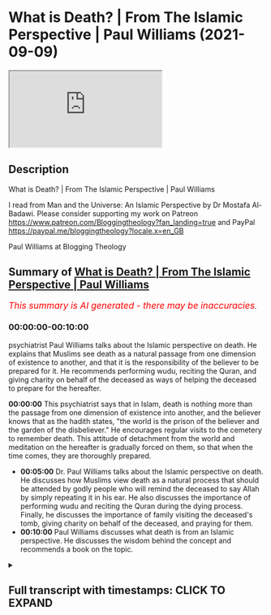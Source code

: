 # What is Death? | From The Islamic Perspective | Paul Williams (2021-09-09)

<iframe loading='lazy' allow='autoplay' src='https://www.youtube.com/embed/5ReVKmGz-LE'></iframe>

## Description

What is Death? | From The Islamic Perspective | Paul Williams

I read from Man and the Universe: An Islamic Perspective by Dr Mostafa Al-Badawi. 
Please consider supporting my work on Patreon https://www.patreon.com/Bloggingtheology?fan_landing=true
and PayPal https://paypal.me/bloggingtheology?locale.x=en_GB

Paul Williams at Blogging Theology

## Summary of [What is Death? | From The Islamic Perspective | Paul Williams](https://www.youtube.com/watch?v=5ReVKmGz-LE)


*<span style="color:red; font-size:125%">This summary is AI generated - there may be inaccuracies</span>. [](/)*

### <a onclick="modifyYTiframeseektime('0')">00:00:00-00:10:00</a>

 psychiatrist Paul Williams talks about the Islamic perspective on death. He explains that Muslims see death as a natural passage from one dimension of existence to another, and that it is the responsibility of the believer to be prepared for it. He recommends performing wudu, reciting the Quran, and giving charity on behalf of the deceased as ways of helping the deceased to prepare for the hereafter.

**<a onclick="modifyYTiframeseektime('0')">00:00:00</a>** This psychiatrist says that in Islam, death is nothing more than the passage from one dimension of existence into another, and the believer knows that as the hadith states, "the world is the prison of the believer and the garden of the disbeliever." He encourages regular visits to the cemetery to remember death. This attitude of detachment from the world and meditation on the hereafter is gradually forced on them, so that when the time comes, they are thoroughly prepared.
* **<a onclick="modifyYTiframeseektime('300')">00:05:00</a>**  Dr. Paul Williams talks about the Islamic perspective on death. He discusses how Muslims view death as a natural process that should be attended by godly people who will remind the deceased to say Allah by simply repeating it in his ear. He also discusses the importance of performing wudu and reciting the Quran during the dying process. Finally, he discusses the importance of family visiting the deceased's tomb, giving charity on behalf of the deceased, and praying for them.
* **<a onclick="modifyYTiframeseektime('600')">00:10:00</a>**  Paul Williams discusses what death is from an Islamic perspective. He discusses the wisdom behind the concept and recommends a book on the topic.

<details><summary><h2>Full transcript with timestamps: CLICK TO EXPAND</h2></summary>

<a onclick="modifyYTiframeseektime('1')">0:00:01</a> if we watch the western media we see an  
<a onclick="modifyYTiframeseektime('3')">0:00:03</a> ever increasing pressure to accept  
<a onclick="modifyYTiframeseektime('6')">0:00:06</a> euthanasia and so-called assisted  
<a onclick="modifyYTiframeseektime('9')">0:00:09</a> suicide  
<a onclick="modifyYTiframeseektime('10')">0:00:10</a> and i want to share with you some very  
<a onclick="modifyYTiframeseektime('12')">0:00:12</a> insightful comments by a distinguished  
<a onclick="modifyYTiframeseektime('14')">0:00:14</a> psychiatrist mustafa al-badawi in his  
<a onclick="modifyYTiframeseektime('17')">0:00:17</a> book man and the universe an islamic  
<a onclick="modifyYTiframeseektime('20')">0:00:20</a> perspective  
<a onclick="modifyYTiframeseektime('21')">0:00:21</a> he's a consultant psychiatrist and  
<a onclick="modifyYTiframeseektime('23')">0:00:23</a> member of the royal college of  
<a onclick="modifyYTiframeseektime('25')">0:00:25</a> psychiatrists  
<a onclick="modifyYTiframeseektime('27')">0:00:27</a> and in this book on page 122 he writes  
<a onclick="modifyYTiframeseektime('32')">0:00:32</a> we have said earlier that death is  
<a onclick="modifyYTiframeseektime('34')">0:00:34</a> nothing more than the passage from one  
<a onclick="modifyYTiframeseektime('36')">0:00:36</a> dimension of existence into another  
<a onclick="modifyYTiframeseektime('39')">0:00:39</a> and the believer knows that as the  
<a onclick="modifyYTiframeseektime('42')">0:00:42</a> hadith states the world is the prison of  
<a onclick="modifyYTiframeseektime('45')">0:00:45</a> the believer and the garden of the  
<a onclick="modifyYTiframeseektime('48')">0:00:48</a> disbeliever such an interesting haditha  
<a onclick="modifyYTiframeseektime('51')">0:00:51</a> those who long to meet their lord in the  
<a onclick="modifyYTiframeseektime('54')">0:00:54</a> perfection of the life to come  
<a onclick="modifyYTiframeseektime('57')">0:00:57</a> experience the world's distractions and  
<a onclick="modifyYTiframeseektime('59')">0:00:59</a> pleasures as so many obstacles standing  
<a onclick="modifyYTiframeseektime('63')">0:01:03</a> between them and their goal  
<a onclick="modifyYTiframeseektime('66')">0:01:06</a> they struggle against their own egos and  
<a onclick="modifyYTiframeseektime('69')">0:01:09</a> feel their brother's sufferings as  
<a onclick="modifyYTiframeseektime('71')">0:01:11</a> acutely as they feel their own  
<a onclick="modifyYTiframeseektime('75')">0:01:15</a> they are constantly resisting the  
<a onclick="modifyYTiframeseektime('77')">0:01:17</a> downward pull of the world and are  
<a onclick="modifyYTiframeseektime('79')">0:01:19</a> offended and aggrieved by deviant  
<a onclick="modifyYTiframeseektime('81')">0:01:21</a> behavior in others  
<a onclick="modifyYTiframeseektime('84')">0:01:24</a> they also know that quote those who love  
<a onclick="modifyYTiframeseektime('87')">0:01:27</a> to meet god god loves to meet them  
<a onclick="modifyYTiframeseektime('90')">0:01:30</a> that's a hadith in muslim  
<a onclick="modifyYTiframeseektime('93')">0:01:33</a> and they know of the peace and delights  
<a onclick="modifyYTiframeseektime('96')">0:01:36</a> of the garden and the beatific vision of  
<a onclick="modifyYTiframeseektime('99')">0:01:39</a> the divine countenance  
<a onclick="modifyYTiframeseektime('102')">0:01:42</a> the weaker a man's faith and the greater  
<a onclick="modifyYTiframeseektime('104')">0:01:44</a> his ignorance of these matters  
<a onclick="modifyYTiframeseektime('107')">0:01:47</a> the greater will be his attachment to  
<a onclick="modifyYTiframeseektime('109')">0:01:49</a> the world and reluctance to separate  
<a onclick="modifyYTiframeseektime('112')">0:01:52</a> from it this is why we are strongly  
<a onclick="modifyYTiframeseektime('115')">0:01:55</a> encouraged to remember death frequently  
<a onclick="modifyYTiframeseektime('118')">0:01:58</a> remember often the defeater of death  
<a onclick="modifyYTiframeseektime('121')">0:02:01</a> remember often the defeater of pleasures  
<a onclick="modifyYTiframeseektime('124')">0:02:04</a> death that's a hadith in eternity said  
<a onclick="modifyYTiframeseektime('127')">0:02:07</a> the prophet  
<a onclick="modifyYTiframeseektime('128')">0:02:08</a> may god's blessings and peace be upon  
<a onclick="modifyYTiframeseektime('130')">0:02:10</a> him  
<a onclick="modifyYTiframeseektime('132')">0:02:12</a> and when asked  
<a onclick="modifyYTiframeseektime('133')">0:02:13</a> who among believers are the most  
<a onclick="modifyYTiframeseektime('135')">0:02:15</a> sagacious sagacious means wise he  
<a onclick="modifyYTiframeseektime('139')">0:02:19</a> replied  
<a onclick="modifyYTiframeseektime('140')">0:02:20</a> those who remember death most often and  
<a onclick="modifyYTiframeseektime('143')">0:02:23</a> are the best in preparing for what  
<a onclick="modifyYTiframeseektime('145')">0:02:25</a> follows it  
<a onclick="modifyYTiframeseektime('146')">0:02:26</a> those are the sagacious  
<a onclick="modifyYTiframeseektime('149')">0:02:29</a> that's hadith  
<a onclick="modifyYTiframeseektime('153')">0:02:33</a> he encouraged regular visits to the  
<a onclick="modifyYTiframeseektime('156')">0:02:36</a> cemetery for the same reason  
<a onclick="modifyYTiframeseektime('158')">0:02:38</a> the remembrance of death detaches one  
<a onclick="modifyYTiframeseektime('161')">0:02:41</a> from the world reduces everything in it  
<a onclick="modifyYTiframeseektime('163')">0:02:43</a> to its proper proportions and renders  
<a onclick="modifyYTiframeseektime('166')">0:02:46</a> death and the events that are to follow  
<a onclick="modifyYTiframeseektime('169')">0:02:49</a> it familiar and much less frightening  
<a onclick="modifyYTiframeseektime('173')">0:02:53</a> this makes death itself much easier  
<a onclick="modifyYTiframeseektime('177')">0:02:57</a> most muslims nowadays however are  
<a onclick="modifyYTiframeseektime('180')">0:03:00</a> ignorant of these things and others  
<a onclick="modifyYTiframeseektime('182')">0:03:02</a> horrified by the mere mention of death  
<a onclick="modifyYTiframeseektime('186')">0:03:06</a> their attitude is thus the exact  
<a onclick="modifyYTiframeseektime('188')">0:03:08</a> opposite of what it ought to be  
<a onclick="modifyYTiframeseektime('191')">0:03:11</a> they come that much closer to the  
<a onclick="modifyYTiframeseektime('193')">0:03:13</a> disbelievers stance  
<a onclick="modifyYTiframeseektime('196')">0:03:16</a> who because they know of no paradise  
<a onclick="modifyYTiframeseektime('199')">0:03:19</a> apart from this life  
<a onclick="modifyYTiframeseektime('201')">0:03:21</a> are exceedingly reluctant to leave it  
<a onclick="modifyYTiframeseektime('203')">0:03:23</a> and can never understand that someone in  
<a onclick="modifyYTiframeseektime('206')">0:03:26</a> his right mind should be eager to do so  
<a onclick="modifyYTiframeseektime('211')">0:03:31</a> one of the obvious mercies that god  
<a onclick="modifyYTiframeseektime('213')">0:03:33</a> bestows upon his nation  
<a onclick="modifyYTiframeseektime('216')">0:03:36</a> is that many of those muslims who live  
<a onclick="modifyYTiframeseektime('219')">0:03:39</a> in forgetfulness of their lives to come  
<a onclick="modifyYTiframeseektime('222')">0:03:42</a> are made to suffer a long illness before  
<a onclick="modifyYTiframeseektime('225')">0:03:45</a> their death  
<a onclick="modifyYTiframeseektime('226')">0:03:46</a> when i read this sentence by the way  
<a onclick="modifyYTiframeseektime('228')">0:03:48</a> when i first read it i was  
<a onclick="modifyYTiframeseektime('230')">0:03:50</a> wow that's such an extraordinary thing  
<a onclick="modifyYTiframeseektime('232')">0:03:52</a> to say and so  
<a onclick="modifyYTiframeseektime('234')">0:03:54</a> you know it's a paradigm shift in how we  
<a onclick="modifyYTiframeseektime('236')">0:03:56</a> perceive illness and death just read it  
<a onclick="modifyYTiframeseektime('238')">0:03:58</a> again i think it's such an amazing  
<a onclick="modifyYTiframeseektime('240')">0:04:00</a> statement one of the obvious mercies he  
<a onclick="modifyYTiframeseektime('242')">0:04:02</a> says  
<a onclick="modifyYTiframeseektime('243')">0:04:03</a> that god bestows upon his nation in  
<a onclick="modifyYTiframeseektime('245')">0:04:05</a> other words the ummah the worldwide  
<a onclick="modifyYTiframeseektime('247')">0:04:07</a> group of muslims is that many of those  
<a onclick="modifyYTiframeseektime('249')">0:04:09</a> muslims who live in forget in  
<a onclick="modifyYTiframeseektime('251')">0:04:11</a> forgetfulness of their lives to come  
<a onclick="modifyYTiframeseektime('255')">0:04:15</a> are made to suffer a long illness before  
<a onclick="modifyYTiframeseektime('258')">0:04:18</a> their death  
<a onclick="modifyYTiframeseektime('260')">0:04:20</a> the result is that detachment from the  
<a onclick="modifyYTiframeseektime('262')">0:04:22</a> world and meditation on the hereafter is  
<a onclick="modifyYTiframeseektime('265')">0:04:25</a> gradually forced on them  
<a onclick="modifyYTiframeseektime('267')">0:04:27</a> so that when the time comes they are  
<a onclick="modifyYTiframeseektime('270')">0:04:30</a> thoroughly prepared so that's why this  
<a onclick="modifyYTiframeseektime('273')">0:04:33</a> psychiatrist says it's a mercy long  
<a onclick="modifyYTiframeseektime('275')">0:04:35</a> illness because it makes you face the  
<a onclick="modifyYTiframeseektime('277')">0:04:37</a> realities rather than a quick end  
<a onclick="modifyYTiframeseektime('280')">0:04:40</a> that is why the notion he writes of  
<a onclick="modifyYTiframeseektime('282')">0:04:42</a> euthanasia  
<a onclick="modifyYTiframeseektime('284')">0:04:44</a> does not arise in a muslim climate  
<a onclick="modifyYTiframeseektime('288')">0:04:48</a> some of the west's current attitude that  
<a onclick="modifyYTiframeseektime('290')">0:04:50</a> life must be prolonged at any cost has  
<a onclick="modifyYTiframeseektime('293')">0:04:53</a> crept in  
<a onclick="modifyYTiframeseektime('295')">0:04:55</a> however especially among muslim medical  
<a onclick="modifyYTiframeseektime('298')">0:04:58</a> practitioners of course this author is a  
<a onclick="modifyYTiframeseektime('300')">0:05:00</a> doctor himself so he's talking about his  
<a onclick="modifyYTiframeseektime('302')">0:05:02</a> colleagues  
<a onclick="modifyYTiframeseektime('304')">0:05:04</a> and by the same token the islamic  
<a onclick="modifyYTiframeseektime('305')">0:05:05</a> concern in providing the muslim with a  
<a onclick="modifyYTiframeseektime('308')">0:05:08</a> dignified death has weakened  
<a onclick="modifyYTiframeseektime('311')">0:05:11</a> to insist on saving someone's life at  
<a onclick="modifyYTiframeseektime('315')">0:05:15</a> all costs may mean in many instances  
<a onclick="modifyYTiframeseektime('318')">0:05:18</a> keeping him in intensive care with tubes  
<a onclick="modifyYTiframeseektime('321')">0:05:21</a> coming out of every single orifice  
<a onclick="modifyYTiframeseektime('324')">0:05:24</a> unable to speak or say the shahada  
<a onclick="modifyYTiframeseektime('327')">0:05:27</a> and distracted by the frantic activities  
<a onclick="modifyYTiframeseektime('330')">0:05:30</a> of the staff isn't that a horrible image  
<a onclick="modifyYTiframeseektime('333')">0:05:33</a> you know but seeking to prolong life  
<a onclick="modifyYTiframeseektime('336')">0:05:36</a> what how whatever cost however degrading  
<a onclick="modifyYTiframeseektime('339')">0:05:39</a> it may be for the dignity of the person  
<a onclick="modifyYTiframeseektime('342')">0:05:42</a> this extraordinary um image and that's  
<a onclick="modifyYTiframeseektime('344')">0:05:44</a> where we're at today in hospitals in the  
<a onclick="modifyYTiframeseektime('346')">0:05:46</a> west  
<a onclick="modifyYTiframeseektime('348')">0:05:48</a> it is much more important to allow a  
<a onclick="modifyYTiframeseektime('350')">0:05:50</a> muslim to die as he should  
<a onclick="modifyYTiframeseektime('352')">0:05:52</a> than to try to save his life at the cost  
<a onclick="modifyYTiframeseektime('354')">0:05:54</a> of robbing him of his opportunity to do  
<a onclick="modifyYTiframeseektime('358')">0:05:58</a> so  
<a onclick="modifyYTiframeseektime('359')">0:05:59</a> for dying should be attended by godly  
<a onclick="modifyYTiframeseektime('362')">0:06:02</a> people who will remind him to say allah  
<a onclick="modifyYTiframeseektime('366')">0:06:06</a> by simply repeating it in his ear not by  
<a onclick="modifyYTiframeseektime('369')">0:06:09</a> commanding him to say it  
<a onclick="modifyYTiframeseektime('371')">0:06:11</a> they should also recite yah sin as a  
<a onclick="modifyYTiframeseektime('374')">0:06:14</a> chapter in the quran and other portions  
<a onclick="modifyYTiframeseektime('377')">0:06:17</a> of the quran and continuously pray for  
<a onclick="modifyYTiframeseektime('379')">0:06:19</a> him  
<a onclick="modifyYTiframeseektime('381')">0:06:21</a> the dying should be helped to remain in  
<a onclick="modifyYTiframeseektime('383')">0:06:23</a> a state of ritual purity and to repeat  
<a onclick="modifyYTiframeseektime('386')">0:06:26</a> their wudu  
<a onclick="modifyYTiframeseektime('387')">0:06:27</a> whenever broken and they should be  
<a onclick="modifyYTiframeseektime('389')">0:06:29</a> reminded of the immensity of god's mercy  
<a onclick="modifyYTiframeseektime('393')">0:06:33</a> of the expected intercession by the  
<a onclick="modifyYTiframeseektime('395')">0:06:35</a> prophet upon whom be peace and of other  
<a onclick="modifyYTiframeseektime('398')">0:06:38</a> hopeful things  
<a onclick="modifyYTiframeseektime('399')">0:06:39</a> in this way the dying person may die  
<a onclick="modifyYTiframeseektime('403')">0:06:43</a> hoping for god's mercy and expecting his  
<a onclick="modifyYTiframeseektime('406')">0:06:46</a> forgiveness for god says in the hadith  
<a onclick="modifyYTiframeseektime('409')">0:06:49</a> could see  
<a onclick="modifyYTiframeseektime('410')">0:06:50</a> i am as my servant thinks me to be  
<a onclick="modifyYTiframeseektime('416')">0:06:56</a> that's a hadith by the way in bukhari  
<a onclick="modifyYTiframeseektime('418')">0:06:58</a> and muslim  
<a onclick="modifyYTiframeseektime('420')">0:07:00</a> as for the family of the deceased they  
<a onclick="modifyYTiframeseektime('423')">0:07:03</a> should be attended to by comforting them  
<a onclick="modifyYTiframeseektime('426')">0:07:06</a> and assisting them through their  
<a onclick="modifyYTiframeseektime('427')">0:07:07</a> mourning  
<a onclick="modifyYTiframeseektime('429')">0:07:09</a> the expression of sorrow pain and anger  
<a onclick="modifyYTiframeseektime('432')">0:07:12</a> is encouraged and accepted providing it  
<a onclick="modifyYTiframeseektime('435')">0:07:15</a> does not turn into histrionics which are  
<a onclick="modifyYTiframeseektime('438')">0:07:18</a> strictly forbidden and sometimes you get  
<a onclick="modifyYTiframeseektime('441')">0:07:21</a> these images of people wailing and  
<a onclick="modifyYTiframeseektime('443')">0:07:23</a> screaming and you know basically going  
<a onclick="modifyYTiframeseektime('445')">0:07:25</a> insane when someone pop this in islam is  
<a onclick="modifyYTiframeseektime('448')">0:07:28</a> completely unacceptable  
<a onclick="modifyYTiframeseektime('451')">0:07:31</a> in islam as he says they are allowed to  
<a onclick="modifyYTiframeseektime('453')">0:07:33</a> weep and mourn in full but never to slap  
<a onclick="modifyYTiframeseektime('455')">0:07:35</a> their faces or to rend their clothes  
<a onclick="modifyYTiframeseektime('458')">0:07:38</a> ripping on ripping their clothes  
<a onclick="modifyYTiframeseektime('459')">0:07:39</a> although it obviously happens at times  
<a onclick="modifyYTiframeseektime('462')">0:07:42</a> they are reminded that quote god is more  
<a onclick="modifyYTiframeseektime('465')">0:07:45</a> compassionate to them than a mother is  
<a onclick="modifyYTiframeseektime('468')">0:07:48</a> to her infant that's a quote from ibn  
<a onclick="modifyYTiframeseektime('471')">0:07:51</a> maja hadith  
<a onclick="modifyYTiframeseektime('473')">0:07:53</a> that this is another trial that they  
<a onclick="modifyYTiframeseektime('476')">0:07:56</a> must suffer and that if they would only  
<a onclick="modifyYTiframeseektime('478')">0:07:58</a> allow him that god god will help them  
<a onclick="modifyYTiframeseektime('482')">0:08:02</a> and fortitude and put fortitude in their  
<a onclick="modifyYTiframeseektime('485')">0:08:05</a> hearts forgive their sins and raise  
<a onclick="modifyYTiframeseektime('488')">0:08:08</a> their degrees for it  
<a onclick="modifyYTiframeseektime('490')">0:08:10</a> they are reminded that no loss equals  
<a onclick="modifyYTiframeseektime('492')">0:08:12</a> that of the prophet upon him be peace  
<a onclick="modifyYTiframeseektime('495')">0:08:15</a> and that even he had to suffer the death  
<a onclick="modifyYTiframeseektime('497')">0:08:17</a> of all his children but one  
<a onclick="modifyYTiframeseektime('500')">0:08:20</a> fatima may allah be pleased with her  
<a onclick="modifyYTiframeseektime('503')">0:08:23</a> and of many of his loved ones  
<a onclick="modifyYTiframeseektime('508')">0:08:28</a> all those who come to offer their  
<a onclick="modifyYTiframeseektime('509')">0:08:29</a> condolences are expected to participate  
<a onclick="modifyYTiframeseektime('512')">0:08:32</a> in this assuaging process each in his  
<a onclick="modifyYTiframeseektime('515')">0:08:35</a> own manner  
<a onclick="modifyYTiframeseektime('517')">0:08:37</a> the neighbors and relatives are expected  
<a onclick="modifyYTiframeseektime('519')">0:08:39</a> to take over the task of preparing food  
<a onclick="modifyYTiframeseektime('522')">0:08:42</a> for the visitors seeing to the household  
<a onclick="modifyYTiframeseektime('525')">0:08:45</a> needs and remaining alert for any kind  
<a onclick="modifyYTiframeseektime('527')">0:08:47</a> of practical help that may be required  
<a onclick="modifyYTiframeseektime('530')">0:08:50</a> of them at any time  
<a onclick="modifyYTiframeseektime('533')">0:08:53</a> the family will be encouraged to visit  
<a onclick="modifyYTiframeseektime('535')">0:08:55</a> the tomb give away charity on behalf of  
<a onclick="modifyYTiframeseektime('538')">0:08:58</a> the deceased pray for him recite the  
<a onclick="modifyYTiframeseektime('541')">0:09:01</a> quran and if required perform hajj and  
<a onclick="modifyYTiframeseektime('544')">0:09:04</a> umrah on his behalf  
<a onclick="modifyYTiframeseektime('547')">0:09:07</a> until recently people of both sexes were  
<a onclick="modifyYTiframeseektime('550')">0:09:10</a> encouraged to remarry not very long  
<a onclick="modifyYTiframeseektime('552')">0:09:12</a> after losing their spouse  
<a onclick="modifyYTiframeseektime('554')">0:09:14</a> this resulted in the effective  
<a onclick="modifyYTiframeseektime('556')">0:09:16</a> reorganization of their lives materially  
<a onclick="modifyYTiframeseektime('559')">0:09:19</a> and emotionally and the adequate  
<a onclick="modifyYTiframeseektime('562')">0:09:22</a> fulfillment of the children's needs  
<a onclick="modifyYTiframeseektime('564')">0:09:24</a> isn't that interesting  
<a onclick="modifyYTiframeseektime('566')">0:09:26</a> anger and resentment against heaven and  
<a onclick="modifyYTiframeseektime('569')">0:09:29</a> the possibility of psychological  
<a onclick="modifyYTiframeseektime('571')">0:09:31</a> dysfunction are again more likely to  
<a onclick="modifyYTiframeseektime('574')">0:09:34</a> occur the more remote the bereaved  
<a onclick="modifyYTiframeseektime('577')">0:09:37</a> person's cognitive structure is from the  
<a onclick="modifyYTiframeseektime('580')">0:09:40</a> islamic values and principles outlined  
<a onclick="modifyYTiframeseektime('583')">0:09:43</a> earlier  
<a onclick="modifyYTiframeseektime('585')">0:09:45</a> obviously such people will need more  
<a onclick="modifyYTiframeseektime('588')">0:09:48</a> intensive attention  
<a onclick="modifyYTiframeseektime('590')">0:09:50</a> let's end of that isn't that  
<a onclick="modifyYTiframeseektime('591')">0:09:51</a> extraordinary um  
<a onclick="modifyYTiframeseektime('593')">0:09:53</a> this book is full of most amazing  
<a onclick="modifyYTiframeseektime('595')">0:09:55</a> insights into a different way an  
<a onclick="modifyYTiframeseektime('597')">0:09:57</a> alternative vision of how to live our  
<a onclick="modifyYTiframeseektime('600')">0:10:00</a> lives for those of us who live in the  
<a onclick="modifyYTiframeseektime('601')">0:10:01</a> west we won't hear about this  
<a onclick="modifyYTiframeseektime('603')">0:10:03</a> perspective normally muslims in the  
<a onclick="modifyYTiframeseektime('605')">0:10:05</a> headlines are obviously uh associated  
<a onclick="modifyYTiframeseektime('608')">0:10:08</a> with uh egregious uh activities but here  
<a onclick="modifyYTiframeseektime('611')">0:10:11</a> here we have uh  
<a onclick="modifyYTiframeseektime('613')">0:10:13</a> wisdom deep wisdom from an islamic  
<a onclick="modifyYTiframeseektime('615')">0:10:15</a> perspective so i do recommend this book  
<a onclick="modifyYTiframeseektime('617')">0:10:17</a> until next time  

</details>

